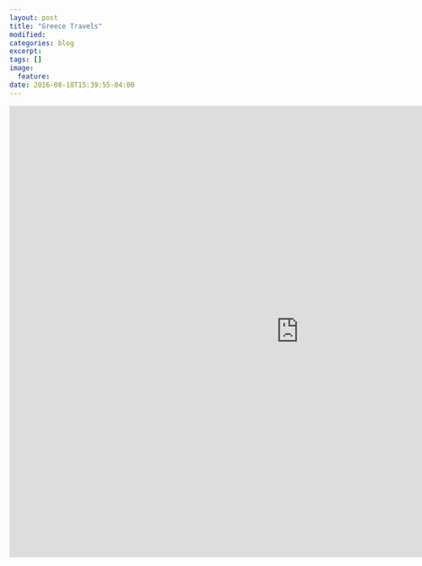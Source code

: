 ```yaml
---
layout: post
title: "Greece Travels"
modified:
categories: blog
excerpt:
tags: []
image:
  feature:
date: 2016-08-18T15:39:55-04:00
---
```


<iframe width="1025" height="800" src="https://cdn.rawgit.com/vincentpham1991/af5d0b6148cf3c21b598c48cc9466017/raw/f168045f149d77b4e827ff1f2a320e0b9a35f90c/index.html" frameborder="0" scrolling="no" ></iframe>